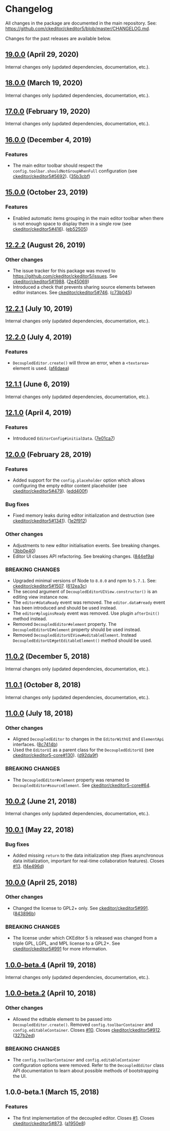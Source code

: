 Changelog
=========

All changes in the package are documented in the main repository. See: https://github.com/ckeditor/ckeditor5/blob/master/CHANGELOG.md.

Changes for the past releases are available below.

## [19.0.0](https://github.com/ckeditor/ckeditor5-editor-decoupled/compare/v18.0.0...v19.0.0) (April 29, 2020)

Internal changes only (updated dependencies, documentation, etc.).


## [18.0.0](https://github.com/ckeditor/ckeditor5-editor-decoupled/compare/v17.0.0...v18.0.0) (March 19, 2020)

Internal changes only (updated dependencies, documentation, etc.).


## [17.0.0](https://github.com/ckeditor/ckeditor5-editor-decoupled/compare/v16.0.0...v17.0.0) (February 19, 2020)

Internal changes only (updated dependencies, documentation, etc.).


## [16.0.0](https://github.com/ckeditor/ckeditor5-editor-decoupled/compare/v15.0.0...v16.0.0) (December 4, 2019)

### Features

* The main editor toolbar should respect the `config.toolbar.shouldNotGroupWhenFull` configuration (see [ckeditor/ckeditor5#5692](https://github.com/ckeditor/ckeditor5/issues/5692)). ([35b3cbf](https://github.com/ckeditor/ckeditor5-editor-decoupled/commit/35b3cbf))


## [15.0.0](https://github.com/ckeditor/ckeditor5-editor-decoupled/compare/v12.2.2...v15.0.0) (October 23, 2019)

### Features

* Enabled automatic items grouping in the main editor toolbar when there is not enough space to display them in a single row (see [ckeditor/ckeditor5#416](https://github.com/ckeditor/ckeditor5/issues/416)). ([eb52505](https://github.com/ckeditor/ckeditor5-editor-decoupled/commit/eb52505))


## [12.2.2](https://github.com/ckeditor/ckeditor5-editor-decoupled/compare/v12.2.1...v12.2.2) (August 26, 2019)

### Other changes

* The issue tracker for this package was moved to https://github.com/ckeditor/ckeditor5/issues. See [ckeditor/ckeditor5#1988](https://github.com/ckeditor/ckeditor5/issues/1988). ([2e45069](https://github.com/ckeditor/ckeditor5-editor-decoupled/commit/2e45069))
* Introduced a check that prevents sharing source elements between editor instances. See [ckeditor/ckeditor5#746](https://github.com/ckeditor/ckeditor5/issues/746). ([c73b045](https://github.com/ckeditor/ckeditor5-editor-decoupled/commit/c73b045))


## [12.2.1](https://github.com/ckeditor/ckeditor5-editor-decoupled/compare/v12.2.0...v12.2.1) (July 10, 2019)

Internal changes only (updated dependencies, documentation, etc.).


## [12.2.0](https://github.com/ckeditor/ckeditor5-editor-decoupled/compare/v12.1.1...v12.2.0) (July 4, 2019)

### Features

* `DecoupledEditor.create()` will throw an error, when a `<textarea>` element is used. ([af4daea](https://github.com/ckeditor/ckeditor5-editor-decoupled/commit/af4daea))


## [12.1.1](https://github.com/ckeditor/ckeditor5-editor-decoupled/compare/v12.1.0...v12.1.1) (June 6, 2019)

Internal changes only (updated dependencies, documentation, etc.).


## [12.1.0](https://github.com/ckeditor/ckeditor5-editor-decoupled/compare/v12.0.0...v12.1.0) (April 4, 2019)

### Features

* Introduced `EditorConfig#initialData`. ([7e01ca7](https://github.com/ckeditor/ckeditor5-editor-decoupled/commit/7e01ca7))


## [12.0.0](https://github.com/ckeditor/ckeditor5-editor-decoupled/compare/v11.0.2...v12.0.0) (February 28, 2019)

### Features

* Added support for the `config.placeholder` option which allows configuring the empty editor content placeholder (see [ckeditor/ckeditor5#479](https://github.com/ckeditor/ckeditor5/issues/479)). ([edd400f](https://github.com/ckeditor/ckeditor5-editor-decoupled/commit/edd400f))

### Bug fixes

* Fixed memory leaks during editor initialization and destruction (see [ckeditor/ckeditor5#1341](https://github.com/ckeditor/ckeditor5/issues/1341)). ([1e2f912](https://github.com/ckeditor/ckeditor5-editor-decoupled/commit/1e2f912))

### Other changes

* Adjustments to new editor initialisation events. See breaking changes. ([3bb0e40](https://github.com/ckeditor/ckeditor5-editor-decoupled/commit/3bb0e40))
* Editor UI classes API refactoring. See breaking changes. ([844ef9a](https://github.com/ckeditor/ckeditor5-editor-decoupled/commit/844ef9a))

### BREAKING CHANGES

* Upgraded minimal versions of Node to `8.0.0` and npm to `5.7.1`. See: [ckeditor/ckeditor5#1507](https://github.com/ckeditor/ckeditor5/issues/1507). ([612ea3c](https://github.com/ckeditor/ckeditor5-cloud-services/commit/612ea3c))
* The second argument of `DecoupledEditorUIView.constructor()` is an editing view instance now.
* The `editor#dataReady` event was removed. The `editor.data#ready` event has been introduced and should be used instead.
* The `editor#pluginsReady` event was removed. Use plugin `afterInit()` method instead.
* Removed `DecoupledEditor#element` property. The `DecoupledEditorUI#element` property should be used instead.
* Removed `DecoupledEditorUIView#editableElement`. Instead `DecoupledEditorUI#getEditableElement()` method should be used.


## [11.0.2](https://github.com/ckeditor/ckeditor5-editor-decoupled/compare/v11.0.1...v11.0.2) (December 5, 2018)

Internal changes only (updated dependencies, documentation, etc.).


## [11.0.1](https://github.com/ckeditor/ckeditor5-editor-decoupled/compare/v11.0.0...v11.0.1) (October 8, 2018)

Internal changes only (updated dependencies, documentation, etc.).


## [11.0.0](https://github.com/ckeditor/ckeditor5-editor-decoupled/compare/v10.0.2...v11.0.0) (July 18, 2018)

### Other changes

* Aligned `DecoupledEditor` to changes in the `EditorWithUI` and `ElementApi` interfaces. ([8c7414b](https://github.com/ckeditor/ckeditor5-editor-decoupled/commit/8c7414b))
* Used the `EditorUI` as a parent class for the `DecoupledEditorUI` (see [ckeditor/ckeditor5-core#130](https://github.com/ckeditor/ckeditor5-core/issues/130)). ([d92da9f](https://github.com/ckeditor/ckeditor5-editor-decoupled/commit/d92da9f))

### BREAKING CHANGES

* The `DecoupledEditor#element` property was renamed to `DecoupledEditor#sourceElement`. See [ckeditor/ckeditor5-core#64](https://github.com/ckeditor/ckeditor5-core/issues/64).


## [10.0.2](https://github.com/ckeditor/ckeditor5-editor-decoupled/compare/v10.0.1...v10.0.2) (June 21, 2018)

Internal changes only (updated dependencies, documentation, etc.).


## [10.0.1](https://github.com/ckeditor/ckeditor5-editor-decoupled/compare/v10.0.0...v10.0.1) (May 22, 2018)

### Bug fixes

* Added missing `return` to the data initialization step (fixes asynchronous data initialization, important for real-time collaboration features). Closes [#13](https://github.com/ckeditor/ckeditor5-editor-decoupled/issues/13). ([f4e496d](https://github.com/ckeditor/ckeditor5-editor-decoupled/commit/f4e496d))


## [10.0.0](https://github.com/ckeditor/ckeditor5-editor-decoupled/compare/v1.0.0-beta.4...v10.0.0) (April 25, 2018)

### Other changes

* Changed the license to GPL2+ only. See [ckeditor/ckeditor5#991](https://github.com/ckeditor/ckeditor5/issues/991). ([843896b](https://github.com/ckeditor/ckeditor5-editor-decoupled/commit/843896b))

### BREAKING CHANGES

* The license under which CKEditor&nbsp;5 is released was changed from a triple GPL, LGPL, and MPL license to a GPL2+. See [ckeditor/ckeditor5#991](https://github.com/ckeditor/ckeditor5/issues/991) for more information.


## [1.0.0-beta.4](https://github.com/ckeditor/ckeditor5-editor-decoupled/compare/v1.0.0-beta.2...v1.0.0-beta.4) (April 19, 2018)

Internal changes only (updated dependencies, documentation, etc.).


## [1.0.0-beta.2](https://github.com/ckeditor/ckeditor5-editor-decoupled/compare/v1.0.0-beta.1...v1.0.0-beta.2) (April 10, 2018)

### Other changes

* Allowed the editable element to be passed into `DecoupledEditor.create()`. Removed `config.toolbarContainer` and `config.editableContainer`. Closes [#10](https://github.com/ckeditor/ckeditor5-editor-decoupled/issues/10). Closes [ckeditor/ckeditor5#912](https://github.com/ckeditor/ckeditor5/issues/912). ([327b2ed](https://github.com/ckeditor/ckeditor5-editor-decoupled/commit/327b2ed))

### BREAKING CHANGES

* The `config.toolbarContainer` and `config.editableContainer` configuration options were removed. Refer to the `DecoupledEditor` class API documentation to learn about possible methods of bootstrapping the UI.


## 1.0.0-beta.1 (March 15, 2018)

### Features

* The first implementation of the decoupled editor. Closes [#1](https://github.com/ckeditor/ckeditor5-editor-decoupled/issues/1). Closes [ckeditor/ckeditor5#873](https://github.com/ckeditor/ckeditor5/issues/873). ([a1950e8](https://github.com/ckeditor/ckeditor5-editor-decoupled/commit/a1950e8))
